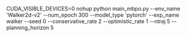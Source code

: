 CUDA_VISIBLE_DEVICES=0 nohup python main_mbpo.py --env_name 'Walker2d-v2' --num_epoch 300 --model_type 'pytorch' --exp_name walker --seed 0 --conservative_rate 2 --optimistic_rate 1 --ntraj 5 --planning_horizon 5
